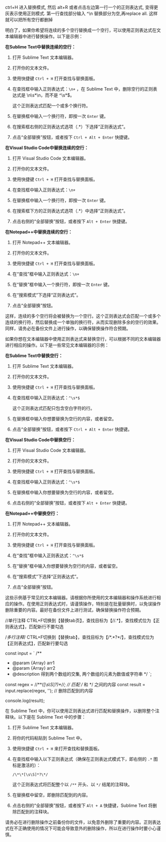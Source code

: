 ctrl+H 进入替换模式, 然后 alt+R 或者点击左边第一行一个的正则表达式, 变得更灰表示使用正则模式. 第一行查找部分输入 ^\n 替换部分为空,再replace all. 这样就可以把所有空行都删掉


明白了，如果你希望将连续的多个空行替换成一个空行，可以使用正则表达式在文本编辑器中进行替换操作。以下是示例：

**在Sublime Text中替换连续的空行：**

1. 打开 Sublime Text 文本编辑器。

2. 打开你的文本文件。

3. 使用快捷键 `Ctrl + H` 打开查找与替换面板。

4. 在查找框中输入正则表达式：`\n+` ，在 Sublime Text 中，删除空行的正则表达式是 \n\s*\n，而不是 ^\s*$。

   这个正则表达式匹配一个或多个换行符。

5. 在替换框中输入一个换行符，即按一次 `Enter` 键。

6. 在搜索框右侧的正则表达式选项（.*）下选择“正则表达式”。

7. 点击“全部替换”按钮，或者按下 `Ctrl + Alt + Enter` 快捷键。

**在Visual Studio Code中替换连续的空行：**

1. 打开 Visual Studio Code 文本编辑器。

2. 打开你的文本文件。

3. 使用快捷键 `Ctrl + H` 打开查找与替换面板。

4. 在查找框中输入正则表达式：`\n+`

5. 在替换框中输入一个换行符，即按一次 `Enter` 键。

6. 在搜索框下方的正则表达式选项（.*）中选择“正则表达式”。

7. 点击右侧的“全部替换”按钮，或者按下 `Alt + Enter` 快捷键。

**在Notepad++中替换连续的空行：**

1. 打开 Notepad++ 文本编辑器。

2. 打开你的文本文件。

3. 使用快捷键 `Ctrl + H` 打开查找与替换面板。

4. 在“查找”框中输入正则表达式：`\n+`

5. 在“替换”框中输入一个换行符，即按一次 `Enter` 键。

6. 在“搜索模式”下选择“正则表达式”。

7. 点击“全部替换”按钮。

这样，连续的多个空行将会被替换为一个空行。这个正则表达式会匹配一个或多个连续的换行符，然后替换成一个单独的换行符，从而实现删除多余的空行的效果。同样，请务必在备份文件上进行操作，以确保替换操作符合预期。


如果你想在文本编辑器中使用正则表达式来替换空行，可以根据不同的文本编辑器进行相应的操作。以下是一些常见文本编辑器的示例：

**在Sublime Text中替换空行：**

1. 打开 Sublime Text 文本编辑器。

2. 打开你的文本文件。

3. 使用快捷键 `Ctrl + H` 打开查找与替换面板。

4. 在查找框中输入正则表达式：`^\s*$`

   这个正则表达式匹配只包含空白字符的行。

5. 在替换框中输入你想要替换为空行的内容，或者留空。

6. 点击“全部替换”按钮，或者按下 `Ctrl + Alt + Enter` 快捷键。

**在Visual Studio Code中替换空行：**

1. 打开 Visual Studio Code 文本编辑器。

2. 打开你的文本文件。

3. 使用快捷键 `Ctrl + H` 打开查找与替换面板。

4. 在查找框中输入正则表达式：`^\s*$`

5. 在替换框中输入你想要替换为空行的内容，或者留空。

6. 点击右侧的“全部替换”按钮，或者按下 `Alt + Enter` 快捷键。

**在Notepad++中替换空行：**

1. 打开 Notepad++ 文本编辑器。

2. 打开你的文本文件。

3. 使用快捷键 `Ctrl + H` 打开查找与替换面板。

4. 在“查找”框中输入正则表达式：`^\s*$`

5. 在“替换”框中输入你想要替换为空行的内容，或者留空。

6. 在“搜索模式”下选择“正则表达式”。

7. 点击“全部替换”按钮。

这些示例基于常见的文本编辑器。请根据你所使用的文本编辑器和操作系统进行相应的操作。在使用正则表达式时，请谨慎操作，特别是在批量替换时，以免误操作删除重要的内容。最好在备份文件上进行测试，确保替换操作符合预期。

//单行注释
CTRL+F切换到【替换tab页】，查找目标为【//.*】，查找模式位为【正则表达式】，匹配新行不要勾选

/*多行注释*/
CTRL+F切换到【替换tab】，查找目标为【/\*.*?\*/】，查找模式位为【正则表达式】，匹配新行要勾选





const input = `
/**
 * @param {Array} arr1
 * @param {Array} arr2
 * @description 得到两个数组的交集, 两个数组的元素为数值或字符串
 */
`;

const regex = /\/\*\*([\s\S]*?)\*\//; // 匹配 /* 和 */ 之间的内容
const result = input.replace(regex, ''); // 删除匹配到的内容

console.log(result);


在 Sublime Text 中，你可以使用正则表达式进行匹配和替换操作，以删除整个注释块。以下是在 Sublime Text 中的步骤：

1. 打开 Sublime Text 文本编辑器。

2. 将你的代码粘贴到 Sublime Text 中。

3. 使用快捷键 `Ctrl + H` 来打开查找和替换面板。

4. 在查找框中输入以下正则表达式（确保在正则表达式模式下，即右侧的 `.*` 图标是激活的）：

   ```regex
   /\*\*[\s\S]*?\*/
   ```

   这个正则表达式将匹配整个以 `/**` 开头、以 `*/` 结尾的注释块。

5. 在替换框中留空，即删除匹配到的内容。

6. 点击右侧的“全部替换”按钮，或者按下 `Alt + A` 快捷键，Sublime Text 将删除匹配到的注释块。

请务必在进行删除操作之前备份你的文件，以免意外删除了重要的内容。正则表达式在不正确使用的情况下可能会导致意外的删除操作，所以在进行操作时要小心谨慎。
